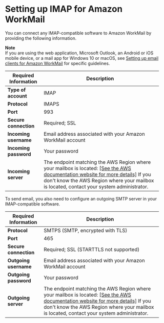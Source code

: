 # Setting up IMAP for Amazon WorkMail<a name="using_IMAP"></a>

You can connect any IMAP\-compatible software to Amazon WorkMail by providing the following information\.

**Note**  
If you are using the web application, Microsoft Outlook, an Android or iOS mobile device, or a mail app for Windows 10 or macOS, see [Setting up email clients for Amazon WorkMail](clients.md) for specific guidelines\.


| Required Information | Description | 
| --- | --- | 
|  **Type of account**  |  IMAP  | 
|  **Protocol**  |  IMAPS  | 
|  **Port**  |  993  | 
|  **Secure connection**  |  Required; SSL  | 
|  **Incoming username**  |  Email address associated with your Amazon WorkMail account  | 
|  **Incoming password**  |  Your password  | 
| **Incoming server** |  The endpoint matching the AWS Region where your mailbox is located: [\[See the AWS documentation website for more details\]](http://docs.aws.amazon.com/workmail/latest/userguide/using_IMAP.html)  If you don't know the AWS Region where your mailbox is located, contact your system administrator\.   | 

To send email, you also need to configure an outgoing SMTP server in your IMAP\-compatible software\. 


| Required Information | Description | 
| --- | --- | 
|  **Protocol**  |  SMTPS \(SMTP, encrypted with TLS\)  | 
|  **Port**  |  465  | 
|  **Secure connection**  |  Required; SSL \(STARTTLS not supported\)  | 
|  **Outgoing username**  |  Email address associated with your Amazon WorkMail account  | 
|  **Outgoing password**  |  Your password  | 
| **Outgoing server** |  The endpoint matching the AWS Region where your mailbox is located: [\[See the AWS documentation website for more details\]](http://docs.aws.amazon.com/workmail/latest/userguide/using_IMAP.html) If you don't know the AWS Region where your mailbox is located, contact your system administrator\.   | 